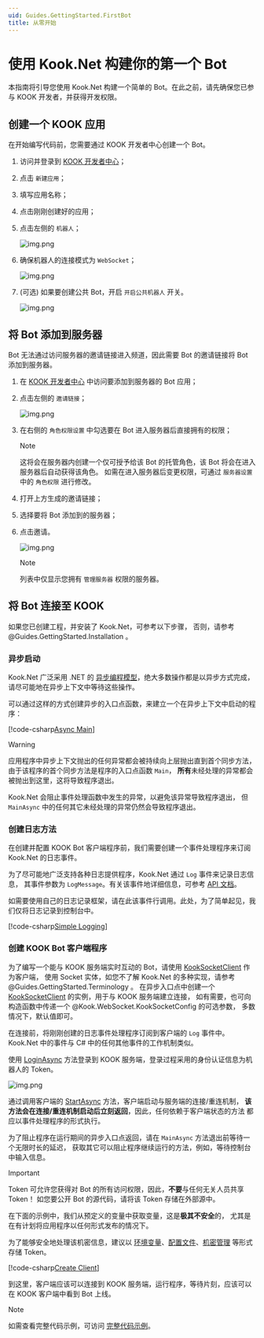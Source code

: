 ```yaml
---
uid: Guides.GettingStarted.FirstBot
title: 从零开始
---
```


# 使用 Kook.Net 构建你的第一个 Bot

本指南将引导您使用 Kook.Net 构建一个简单的 Bot。在此之前，请先确保您已参与 KOOK 开发者，并获得开发权限。

## 创建一个 KOOK 应用

在开始编写代码前，您需要通过 KOOK 开发者中心创建一个 Bot。

1. 访问并登录到 [KOOK 开发者中心](https://developer.kaiheila.cn/app/index)；
2. 点击 `新建应用`；
3. 填写应用名称；
4. 点击刚刚创建好的应用；
5. 点击左侧的 `机器人`；

    ![img.png](images/intro/intro-bot-entrance.png)

6. 确保机器人的连接模式为 `WebSocket`；

    ![img.png](images/intro/intro-bot-websocket.png)

7. (可选) 如果要创建公共 Bot，开启 `开启公共机器人` 开关。

    ![img.png](images/intro/intro-bot-public.png)

## 将 Bot 添加到服务器

Bot 无法通过访问服务器的邀请链接进入频道，因此需要 Bot 的邀请链接将 Bot 添加到服务器。

1. 在 [KOOK 开发者中心](https://developer.kaiheila.cn/bot) 中访问要添加到服务器的 Bot 应用；
2. 点击左侧的 `邀请链接`；

    ![img.png](images/intro/intro-bot-invite.png)

3. 在右侧的 `角色权限设置` 中勾选要在 Bot 进入服务器后直接拥有的权限；
    
   > [!NOTE]
   > 这将会在服务器内创建一个仅可授予给该 Bot 的托管角色，该 Bot 将会在进入服务器后自动获得该角色。
   > 如需在进入服务器后变更权限，可通过 `服务器设置` 中的 `角色权限` 进行修改。

4. 打开上方生成的邀请链接；
5. 选择要将 Bot 添加到的服务器；
6. 点击邀请。

    ![img.png](images/intro/intro-bot-select.png)

   > [!NOTE]
   > 列表中仅显示您拥有 `管理服务器` 权限的服务器。

## 将 Bot 连接至 KOOK

如果您已创建工程，并安装了 Kook.Net，可参考以下步骤，
否则，请参考 @Guides.GettingStarted.Installation 。

### 异步启动

Kook.Net 广泛采用 .NET 的 [异步编程模型]，绝大多数操作都是以异步方式完成，
请尽可能地在异步上下文中等待这些操作。

可以通过这样的方式创建异步的入口点函数，来建立一个在异步上下文中启动的程序：

[!code-csharp[Async Main](samples/async-main.cs)]

> [!WARNING]
> 应用程序中异步上下文抛出的任何异常都会被持续向上层抛出直到首个同步方法，
> 由于该程序的首个同步方法是程序的入口点函数 `Main`，
> **所有**未经处理的异常都会被抛出到这里，这将导致程序退出。
> 
> Kook.Net 会阻止事件处理函数中发生的异常，以避免该异常导致程序退出，
> 但 `MainAsync` 中的任何其它未经处理的异常仍然会导致程序退出。

[异步编程模型]: https://docs.microsoft.com/zh-cn/dotnet/csharp/async

### 创建日志方法

在创建并配置 KOOK Bot 客户端程序前，我们需要创建一个事件处理程序来订阅 Kook.Net 的日志事件。

为了尽可能地广泛支持各种日志提供程序，Kook.Net 通过 `Log` 事件来记录日志信息，
其事件参数为 `LogMessage`。有关该事件地详细信息，可参考 [API 文档]。

如需要使用自己的日志记录框架，请在此该事件行调用。此处，为了简单起见，我们仅将日志记录到控制台中。

[!code-csharp[Simple Logging](samples/simple-logging.cs)]

[API 文档]: xref:KaiHeila.Rest.BaseKaiHeilaClient.Log

### 创建 KOOK Bot 客户端程序

为了编写一个能与 KOOK 服务端实时互动的 Bot，请使用 [KookSocketClient] 作为客户端，
使用 Socket 实体，如您不了解 Kook.Net 的多种实现，请参考 @Guides.GettingStarted.Terminology 。
在异步入口点中创建一个 [KookSocketClient] 的实例，用于与 KOOK 服务端建立连接，
如有需要，也可向构造函数中传递一个 @Kook.WebSocket.KookSocketConfig 的可选参数，
多数情况下，默认值即可。

在连接前，将刚刚创建的日志事件处理程序订阅到客户端的 `Log` 事件中。
Kook.Net 中的事件与 C# 中的任何其他事件的工作机制类似。

使用 [LoginAsync] 方法登录到 KOOK 服务端，登录过程采用的身份认证信息为机器人的 Token。

![img.png](images/intro/intro-bot-token.png)

通过调用客户端的 [StartAsync] 方法，客户端启动与服务端的连接/重连机制，
**该方法会在连接/重连机制启动后立刻返回**，因此，任何依赖于客户端状态的方法
都应以事件处理程序的形式执行。

为了阻止程序在运行期间的异步入口点返回，请在 `MainAsync` 方法退出前等待一个无限时长的延迟，
获取其它可以阻止程序继续运行的方法，例如，等待控制台中输入信息。

> [!IMPORTANT]
> Token 可允许您获得对 Bot 的所有访问权限，因此，**不要**与任何无关人员共享 Token！
> 如您要公开 Bot 的源代码，请将该 Token 存储在外部源中。
> 
> 在下面的示例中，我们从预定义的变量中获取变量，这是**极其不安全**的，
> 尤其是在有计划将应用程序以任何形式发布的情况下。
> 
> 为了能够安全地处理该机密信息，建议以 [环境变量]、[配置文件]、[机密管理] 等形式存储 Token。
>
> [环境变量]: https://docs.microsoft.com/zh-cn/dotnet/api/system.environment.getenvironmentvariable?view=net-6.0
> [配置文件]: https://docs.microsoft.com/zh-cn/dotnet/core/extensions/configuration
> [机密管理]: https://docs.microsoft.com/zh-cn/aspnet/core/security/app-secrets?view=aspnetcore-6.0&tabs=linux

[!code-csharp[Create Client](samples/bot-client.cs)]

到这里，客户端应该可以连接到 KOOK 服务端，运行程序，等待片刻，应该可以在 KOOK 客户端中看到 Bot 上线。

> [!NOTE]
> 如需查看完整代码示例，可访问 [完整代码示例]。

[KookSocketClient]: xref:Kook.WebSocket.KookSocketClient
[LoginAsync]: xref:Kook.Rest.BaseKookClient.LoginAsync*
[StartAsync]: xref:Kook.WebSocket.KookSocketClient.StartAsync*
[完整代码示例]: samples/simple-bot.cs